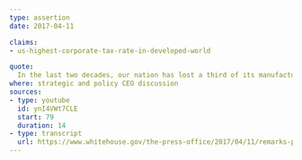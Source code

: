 ```yaml
---
type: assertion
date: 2017-04-11

claims:
- us-highest-corporate-tax-rate-in-developed-world

quote:
  In the last two decades, our nation has lost a third of its manufacturing jobs, and our business tax is one of the highest in the world.  It actually is, of developed countries, the single highest tax anywhere in the world.
where: strategic and policy CEO discussion
sources:
- type: youtube
  id: ynI4VWt7CLE
  start: 79
  duration: 14
- type: transcript
  url: https://www.whitehouse.gov/the-press-office/2017/04/11/remarks-president-trump-strategic-and-policy-ceo-discussion
---
```

